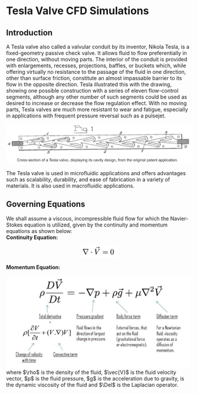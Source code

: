 # Tesla Valve CFD Simulations

## Introduction

A Tesla valve also called a valvular conduit by its inventor, Nikola Tesla, is a fixed-geometry passive check valve. It allows fluid to flow preferentially in one direction, without moving parts. The interior of the conduit is provided with enlargements, recesses, projections, baffles, or buckets which, while offering virtually no resistance to the passage of the fluid in one direction, other than surface friction, constitute an almost impassable barrier to its flow in the opposite direction. Tesla illustrated this with the drawing, showing one possible construction with a series of eleven flow-control segments, although any other number of such segments could be used as desired to increase or decrease the flow regulation effect. With no moving parts, Tesla valves are much more resistant to wear and fatigue, especially in applications with frequent pressure reversal such as a pulsejet.
<div align="center">
 <img src="https://github.com/Karthik-Rajgopal/Tesla-Valve-CFD-Simulations/blob/main/Images/TeslaValve.png" width="650"/> 
</div>

The Tesla valve is used in microfluidic applications and offers advantages such as scalability, durability, and ease of fabrication in a variety of materials. It is also used in macrofluidic applications.

## Governing Equations

We shall assume a viscous, incompressible fluid flow for which the Navier-Stokes equation is utilized, given by the continuity and momentum equations as shown below: \
**Continuity Equation:**
<div align="center">
 <img src="https://github.com/Karthik-Rajgopal/Tesla-Valve-CFD-Simulations/blob/main/Images/continuity%20equation.png" width="100"/> 
</div>

**Momentum Equation:**
<div align="center">
 <img src="https://github.com/Karthik-Rajgopal/Tesla-Valve-CFD-Simulations/blob/main/Images/momentum%20equation.png" width="500"/> 
</div>
where $\rho$ is the density of the fluid, $\vec{V}$ is the fluid velocity vector, $p$ is the fluid pressure, $g$ is the acceleration due to gravity, is the dynamic viscosity of the fluid and $\Del$ is the Laplacian operator.
